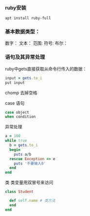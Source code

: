 


### ruby安装
```sh
apt install ruby-full
```

### 基本数据类型：
数字：
文本：
范围:
符号:
布尔：

### 语句及其异常处理
ruby中gets直接获取从命令行传入的数据：
```ruby
input = gets.to_i
put input
```
chomp 去掉空格

case 语句
```ruby
case object
when condition
```

异常处理
```ruby
a = 100
while true
  b = gets.to_i
  begin
    puts a/b
  rescue Exception => e
    puts '不要输入0'
  end
end
```

类
类变量用双冒号来访问
```ruby
class Student

  def self.name # 类方法
  end
end
```
